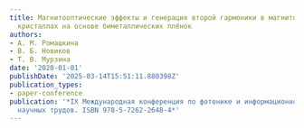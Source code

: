 ```yaml
---
title: Магнитооптические эффекты и генерация второй гармоники в магнитоплазмонных
  кристаллах на основе биметаллических плёнок
authors:
- А. М. Ромашкина
- В. Б. Новиков
- Т. В. Мурзина
date: '2020-01-01'
publishDate: '2025-03-14T15:51:11.880398Z'
publication_types:
- paper-conference
publication: '*IX Международная конференция по фотонике и информационной оптике Сборник
  научных трудов. ISBN 978-5-7262-2648-4*'
---
```

